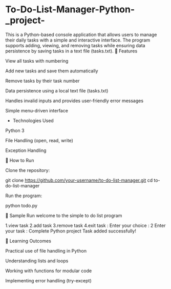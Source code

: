 # To-Do-List-Manager-Python-_project-
This is a Python-based console application that allows users to manage their daily tasks with a simple and interactive interface. The program supports adding, viewing, and removing tasks while ensuring data persistence by saving tasks in a text file (tasks.txt).
🔹 Features

View all tasks with numbering

Add new tasks and save them automatically

Remove tasks by their task number

Data persistence using a local text file (tasks.txt)

Handles invalid inputs and provides user-friendly error messages

Simple menu-driven interface

*    Technologies Used

Python 3

File Handling (open, read, write)

Exception Handling

📂 How to Run

Clone the repository:

git clone https://github.com/your-username/to-do-list-manager.git
cd to-do-list-manager


Run the program:

python todo.py

📸 Sample Run
 welcome to the simple to do list program

1.view task 
2.add task 
3.remove task 
4.exit task :
Enter your choice : 2
Enter your task : Complete Python project
Task added successfully!

🎯 Learning Outcomes

Practical use of file handling in Python

Understanding lists and loops

Working with functions for modular code

Implementing error handling (try-except)
